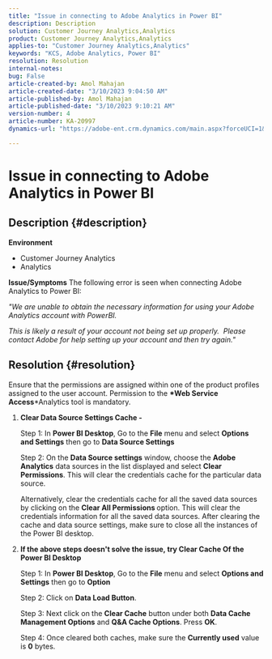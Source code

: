 ```yaml
---
title: "Issue in connecting to Adobe Analytics in Power BI"
description: Description
solution: Customer Journey Analytics,Analytics
product: Customer Journey Analytics,Analytics
applies-to: "Customer Journey Analytics,Analytics"
keywords: "KCS, Adobe Analytics, Power BI"
resolution: Resolution
internal-notes: 
bug: False
article-created-by: Amol Mahajan
article-created-date: "3/10/2023 9:04:50 AM"
article-published-by: Amol Mahajan
article-published-date: "3/10/2023 9:10:21 AM"
version-number: 4
article-number: KA-20997
dynamics-url: "https://adobe-ent.crm.dynamics.com/main.aspx?forceUCI=1&pagetype=entityrecord&etn=knowledgearticle&id=aea0499b-22bf-ed11-83ff-6045bd006268"

---
```

# Issue in connecting to Adobe Analytics in Power BI

## Description {#description}

<b>Environment</b>
- Customer Journey Analytics
- Analytics



<b>Issue/Symptoms</b>
The following error is seen when connecting Adobe Analytics to Power BI:



*"We are unable to obtain the necessary information for using your Adobe Analytics account with PowerBI.*

*This is likely a result of your account not being set up properly.  Please contact Adobe for help setting up your account and then try again."*


## Resolution {#resolution}

Ensure that the permissions are assigned within one of the product profiles assigned to the user account. Permission to the <b>*Web Service Access</b>*Analytics tool is mandatory.<br>


1. <b>Clear Data Source Settings Cache - </b>

    Step 1: In <b>Power BI Desktop</b>, Go to the <b>File</b> menu and select <b>Options</b> <b>and Settings</b> then go to <b>Data Source Settings</b>

    Step 2: On the <b>Data Source settings</b> window, choose the <b>Adobe Analytics</b> data sources in the list displayed and select <b>Clear Permissions</b>. This will clear the credentials cache for the particular data source. 

    Alternatively, clear the credentials cache for all the saved data sources by clicking on the <b>Clear All Permissions </b>option. This will clear the credentials information for all the saved data sources.
    After clearing the cache and data source settings, make sure to close all the instances of the Power BI desktop.
2. <b>If the above steps doesn't solve the issue, try Clear Cache Of the Power BI Desktop</b>

    Step 1: In <b>Power BI Desktop</b>, Go to the <b>File</b> menu and select <b>Options and Settings</b> then go to <b>Option</b>

    Step 2: Click on <b>Data Load Button</b>.

    Step 3: Next click on the <b>Clear Cache</b> button under both <b>Data Cache Management Options</b> and <b>Q&A Cache Options</b>. Press <b>OK</b>.

    Step 4: Once cleared both caches, make sure the <b>Currently used</b> value is <b>0</b> bytes.

